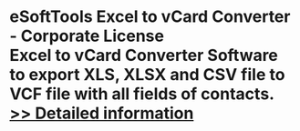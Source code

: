 # eSoftTools Excel to vCard Converter - Corporate License<br />Excel to vCard Converter Software to export XLS, XLSX and CSV file to VCF file with all fields of contacts.<br />[>> Detailed information](https://secure.shareit.com/shareit/product.html?productid=300876067&affiliateid=200057808)